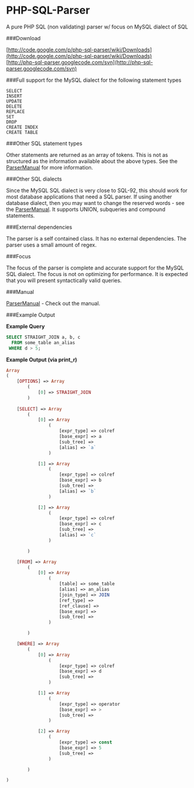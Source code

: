 PHP-SQL-Parser
==============

A pure PHP SQL (non validating) parser w/ focus on MySQL dialect of SQL


###Download

 [http://code.google.com/p/php-sql-parser/wiki/Downloads](http://code.google.com/p/php-sql-parser/wiki/Downloads)<br>
 [http://php-sql-parser.googlecode.com/svn](http://php-sql-parser.googlecode.com/svn)
    
###Full support for the MySQL dialect for the following statement types

    SELECT
    INSERT
    UPDATE
    DELETE
    REPLACE
    SET
    DROP
    CREATE INDEX
    CREATE TABLE 

###Other SQL statement types

Other statements are returned as an array of tokens. This is not as structured as the information available about the above types. See the [ParserManual](http://code.google.com/p/php-sql-parser/wiki/ParserManual) for more information.

###Other SQL dialects

Since the MySQL SQL dialect is very close to SQL-92, this should work for most database applications that need a SQL parser. If using another database dialect, then you may want to change the reserved words - see the [ParserManual](http://code.google.com/p/php-sql-parser/wiki/ParserManual). It supports UNION, subqueries and compound statements.

###External dependencies

The parser is a self contained class. It has no external dependencies. The parser uses a small amount of regex.

###Focus

The focus of the parser is complete and accurate support for the MySQL SQL dialect. The focus is not on optimizing for performance. It is expected that you will present syntactically valid queries.

###Manual

[ParserManual](http://code.google.com/p/php-sql-parser/wiki/ParserManual) - Check out the manual.

###Example Output

**Example Query**

```sql
SELECT STRAIGHT_JOIN a, b, c 
  FROM some_table an_alias
 WHERE d > 5;
```

**Example Output (via print_r)**

```php
Array
( 
    [OPTIONS] => Array
        (
            [0] => STRAIGHT_JOIN
        )       
        
    [SELECT] => Array
        (
            [0] => Array
                (
                    [expr_type] => colref
                    [base_expr] => a
                    [sub_tree] => 
                    [alias] => `a`
                )

            [1] => Array
                (
                    [expr_type] => colref
                    [base_expr] => b
                    [sub_tree] => 
                    [alias] => `b`
                )

            [2] => Array
                (
                    [expr_type] => colref
                    [base_expr] => c
                    [sub_tree] => 
                    [alias] => `c`
                )

        )

    [FROM] => Array
        (
            [0] => Array
                (
                    [table] => some_table
                    [alias] => an_alias
                    [join_type] => JOIN
                    [ref_type] => 
                    [ref_clause] => 
                    [base_expr] => 
                    [sub_tree] => 
                )

        )

    [WHERE] => Array
        (
            [0] => Array
                (
                    [expr_type] => colref
                    [base_expr] => d
                    [sub_tree] => 
                )

            [1] => Array
                (
                    [expr_type] => operator
                    [base_expr] => >
                    [sub_tree] => 
                )

            [2] => Array
                (
                    [expr_type] => const
                    [base_expr] => 5
                    [sub_tree] => 
                )

        )

)
```
